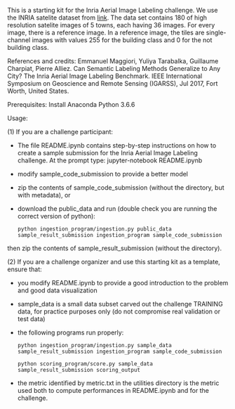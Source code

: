 This is a starting kit for the Inria Aerial Image Labeling challenge. 
We use the INRIA satelite dataset from [link](https://project.inria.fr/aerialimagelabeling/). The data set contains 180 of high resolution satelite images of 5 towns, each having 36 images. For every image, there is a reference image. In a reference image, the tiles are single-channel images with values 255 for the building class and 0 for the not building class.

References and credits: 
Emmanuel Maggiori, Yuliya Tarabalka, Guillaume Charpiat, Pierre Alliez. Can Semantic Labeling
Methods Generalize to Any City? The Inria Aerial Image Labeling Benchmark. IEEE International
Symposium on Geoscience and Remote Sensing (IGARSS), Jul 2017, Fort Worth, United States.
<hal-01468452>

Prerequisites:
Install Anaconda Python 3.6.6 

Usage:

(1) If you are a challenge participant:

- The file README.ipynb contains step-by-step instructions on how to create a sample submission for the Inria Aerial Image Labeling challenge. 
At the prompt type:
jupyter-notebook README.ipynb

- modify sample_code_submission to provide a better model

- zip the contents of sample_code_submission (without the directory, but with metadata), or

- download the public_data and run (double check you are running the correct version of python):

  `python ingestion_program/ingestion.py public_data sample_result_submission ingestion_program sample_code_submission`

then zip the contents of sample_result_submission (without the directory).

(2) If you are a challenge organizer and use this starting kit as a template, ensure that:

- you modify README.ipynb to provide a good introduction to the problem and good data visualization

- sample_data is a small data subset carved out the challenge TRAINING data, for practice purposes only (do not compromise real validation or test data)

- the following programs run properly:

    `python ingestion_program/ingestion.py sample_data sample_result_submission ingestion_program sample_code_submission`

    `python scoring_program/score.py sample_data sample_result_submission scoring_output`

- the metric identified by metric.txt in the utilities directory is the metric used both to compute performances in README.ipynb and for the challenge.
